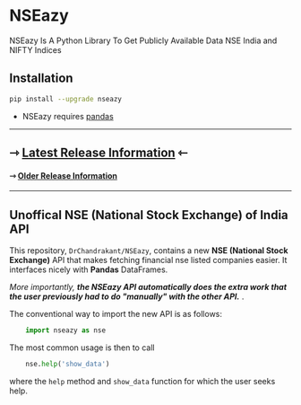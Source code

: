 # NSEazy
NSEazy Is A Python Library To Get Publicly Available Data NSE India and NIFTY Indices

##  Installation
```bash
pip install --upgrade nseazy
```
- NSEazy requires [pandas](https://pypi.org/project/pandas/)

---

## <a name="announcements"></a>**&roarr; [Latest Release Information](https://github.com/DrChandrakant/NSEazy/releases) &loarr;**
#### <a name="announcements"></a> &roarr; **[Older Release Information](https://github.com/DrChandrakant/NSEazy/blob/main/README.md)**


---
## <a name="Unoffical NSE India Api"></a> Unoffical NSE (National Stock Exchange) of India API

This repository, `DrChandrakant/NSEazy`, contains a new **NSE (National Stock Exchange)** API that makes fetching financial nse listed companies easier.  It interfaces nicely with **Pandas** DataFrames.  

*More importantly, **the NSEazy API automatically does the extra work that the user previously had to do "manually" with the other API.*** .

The conventional way to import the new API is as follows:

```python
    import nseazy as nse
```

The most common usage is then to call

```python
    nse.help('show_data')
```
where the `help` method and `show_data` function for which the user seeks help.

